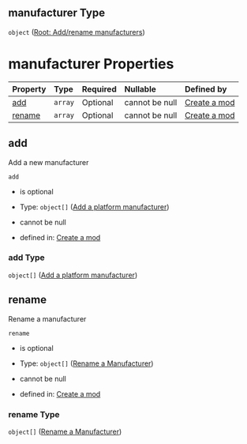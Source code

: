 ## manufacturer Type

`object` ([Root: Add/rename manufacturers](generic-properties-root-addrename-manufacturers.md))

# manufacturer Properties

| Property          | Type    | Required | Nullable       | Defined by                                                                                                                                              |
| :---------------- | :------ | :------- | :------------- | :------------------------------------------------------------------------------------------------------------------------------------------------------ |
| [add](#add)       | `array` | Optional | cannot be null | [Create a mod](generic-properties-root-addrename-manufacturers-properties-add-manufacturer.md "mod.json#/properties/manufacturer/properties/add")       |
| [rename](#rename) | `array` | Optional | cannot be null | [Create a mod](generic-properties-root-addrename-manufacturers-properties-rename-manufacturer.md "mod.json#/properties/manufacturer/properties/rename") |

## add

Add a new manufacturer

`add`

*   is optional

*   Type: `object[]` ([Add a platform manufacturer](generic-properties-root-addrename-manufacturers-properties-add-manufacturer-add-a-platform-manufacturer.md))

*   cannot be null

*   defined in: [Create a mod](generic-properties-root-addrename-manufacturers-properties-add-manufacturer.md "mod.json#/properties/manufacturer/properties/add")

### add Type

`object[]` ([Add a platform manufacturer](generic-properties-root-addrename-manufacturers-properties-add-manufacturer-add-a-platform-manufacturer.md))

## rename

Rename a manufacturer

`rename`

*   is optional

*   Type: `object[]` ([Rename a Manufacturer](generic-properties-root-addrename-manufacturers-properties-rename-manufacturer-rename-a-manufacturer.md))

*   cannot be null

*   defined in: [Create a mod](generic-properties-root-addrename-manufacturers-properties-rename-manufacturer.md "mod.json#/properties/manufacturer/properties/rename")

### rename Type

`object[]` ([Rename a Manufacturer](generic-properties-root-addrename-manufacturers-properties-rename-manufacturer-rename-a-manufacturer.md))

